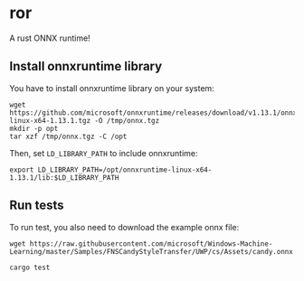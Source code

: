 # ror

A rust ONNX runtime!


## Install onnxruntime library

You have to install onnxruntime library on your system:

```
wget https://github.com/microsoft/onnxruntime/releases/download/v1.13.1/onnxruntime-linux-x64-1.13.1.tgz -O /tmp/onnx.tgz
mkdir -p opt
tar xzf /tmp/onnx.tgz -C /opt
```

Then, set `LD_LIBRARY_PATH` to include onnxruntime:

```
export LD_LIBRARY_PATH=/opt/onnxruntime-linux-x64-1.13.1/lib:$LD_LIBRARY_PATH
```

## Run tests

To run test, you also need to download the example onnx file:

```
wget https://raw.githubusercontent.com/microsoft/Windows-Machine-Learning/master/Samples/FNSCandyStyleTransfer/UWP/cs/Assets/candy.onnx
```


```
cargo test
```
